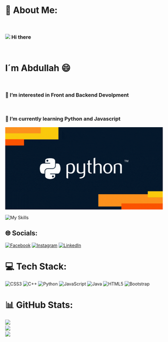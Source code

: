 # 💫 About Me:
 <br><h3> <img src="https://raw.githubusercontent.com/iampavangandhi/iampavangandhi/master/gifs/Hi.gif" width="30px"> Hi there </h3><br><h1>I´m Abdullah 😄</h1><br><h3>👀 I’m interested in Front and Backend Devolpment</h3><br><h3>🌱 I’m currently learning Python and Javascript</h3>

![](https://github.com/AbdullahBakir97/AbdullahBakir97/blob/main/giphy1.gif)



![My Skills](https://skillicons.dev/icons?i=py,git,github,discord,bootstrap,arduino)

## 🌐 Socials:
[![Facebook](https://img.shields.io/badge/Facebook-%231877F2.svg?logo=Facebook&logoColor=white)](https://facebook.com/https://www.facebook.com/profile.php?id=100007615024761/) [![Instagram](https://img.shields.io/badge/Instagram-%23E4405F.svg?logo=Instagram&logoColor=white)](https://instagram.com/https://www.instagram.com/abdullahbakir/) [![LinkedIn](https://img.shields.io/badge/LinkedIn-%230077B5.svg?logo=linkedin&logoColor=white)](https://linkedin.com/in/https://www.linkedin.com/in/abdullah-bakir-809065273/) 

# 💻 Tech Stack:
![CSS3](https://img.shields.io/badge/css3-%231572B6.svg?style=plastic&logo=css3&logoColor=white) ![C++](https://img.shields.io/badge/c++-%2300599C.svg?style=plastic&logo=c%2B%2B&logoColor=white) ![Python](https://img.shields.io/badge/python-3670A0?style=plastic&logo=python&logoColor=ffdd54) ![JavaScript](https://img.shields.io/badge/javascript-%23323330.svg?style=plastic&logo=javascript&logoColor=%23F7DF1E) ![Java](https://img.shields.io/badge/java-%23ED8B00.svg?style=plastic&logo=java&logoColor=white) ![HTML5](https://img.shields.io/badge/html5-%23E34F26.svg?style=plastic&logo=html5&logoColor=white) ![Bootstrap](https://img.shields.io/badge/bootstrap-%23563D7C.svg?style=plastic&logo=bootstrap&logoColor=white) 
# 📊 GitHub Stats:
![](https://github-readme-stats.vercel.app/api?username=AbdullahBakir97&theme=dark&hide_border=true&include_all_commits=false&count_private=false)<br/>
![](https://github-readme-streak-stats.herokuapp.com/?user=AbdullahBakir97&theme=dark&hide_border=true)<br/>
![](https://github-readme-stats.vercel.app/api/top-langs/?username=AbdullahBakir97&theme=dark&hide_border=true&include_all_commits=false&count_private=false&layout=compact)


<!-- Proudly created with GPRM ( ht

 
<!--
**AbdullahBakir97/AbdullahBakir97** is a ✨ _special_ ✨ repository because its `README.md` (this file) appears on your GitHub profile.

https://www.instagram.com/abdulahbaker/


![My Skills](https://skillicons.dev/icons?i=py,git,github,bootstrap,arduino,PostgreSQL,MySQL,JWT,AJAX,Charts,ORM,AWS,Htmx,Deploy,SQL,Vue.js,Heroku,Docker,Redis,Celery,Postman API,Swagger API,Django REST Framework,Django,Bootstrap,JavaScript,CSS,HTML,Automation,Object-Oriented Programming (OOP) ·)
wsggffhgffhh
